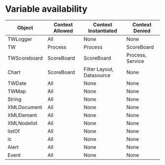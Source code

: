 # Variable availability

| Object       | Context Allowed   | Context Instantiated      | Context Denied   |
|--------------|-------------------|---------------------------|------------------|
| TWLogger     | All               | None                      | None             |
| TW           | Process           | Process                   | ScoreBoard       |
| TWScoreboard | ScoreBoard        | ScoreBoard                | Process, Service |
| Chart        | ScoreBoard        | Filter Layout, Datasource | None             |
| TWDate       | All               | None                      | None             |
| TWMap        | All               | None                      | None             |
| String       | All               | None                      | None             |
| XMLDocument  | All               | None                      | None             |
| XMLElement   | All               | None                      | None             |
| XMLNodelist  | All               | None                      | None             |
| listOf       | All               | None                      | None             |
| ic           | All               | None                      | None             |
| Alert        | All               | None                      | None             |
| Event        | All               | None                      | None             |